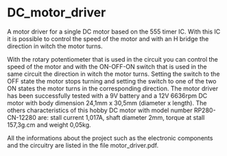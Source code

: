 # DC_motor_driver
A motor driver for a single DC motor based on the 555 timer IC. With this IC it is possible to control the speed of the motor and with an H bridge the direction in witch the motor turns.

With the rotary potentiometer that is used in the circuit you can control the speed of the motor and with the ON-OFF-ON switch that is used in the same circuit the direction in witch the motor turns. Setting the switch to the OFF state the motor stops turning and setting the switch to one of the two ON states the motor turns in the corresponding direction. The motor driver has been successfully tested with a 9V battery and a 12V 6636rpm DC motor with body dimension 24,1mm x 30,5mm (diameter x length). The others characteristics of this hobby DC motor with model number RP280-CN-12280 are: stall current 1,017A, shaft diameter 2mm, torque at stall 157,3g.cm and weight 0,05kg.

All the informations about the project such as the electronic components and the circuitry are listed in the file motor_driver.pdf.
